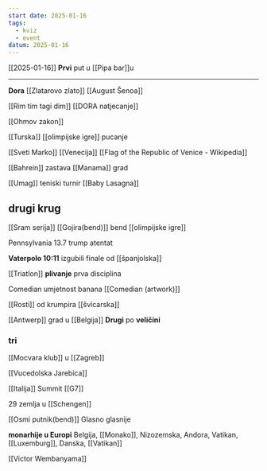 ```yaml
---
start date: 2025-01-16
tags:
  - kviz
  - event
datum: 2025-01-16
---
```

[[2025-01-16]]
**Prvi** put u [[Pipa bar]]u

---

**Dora** [[Zlatarovo zlato]]
[[August Šenoa]]

[[Rim tim tagi dim]]
[[DORA natjecanje]]

[[Ohmov zakon]]

[[Turska]] [[olimpijske igre]] pucanje

[[Sveti Marko]] [[Venecija]]
[[Flag of the Republic of Venice - Wikipedia]]

[[Bahrein]] zastava [[Manama]] grad 

[[Umag]] teniski turnir
[[Baby Lasagna]]

## drugi krug

[[Sram serija]]
[[Gojira(bend)]] bend [[olimpijske igre]]

Pennsylvania 13.7 trump atentat

**Vaterpolo 10:11** izgubili finale od [[španjolska]]

[[Triatlon]] **plivanje** prva disciplina 

Comedian umjetnost banana 
[[Comedian (artwork)]]

[[Rosti]] od krumpira [[švicarska]]

[[Antwerp]] grad u [[Belgija]]
**Drugi** po **veličini** 

### tri

[[Mocvara klub]] u [[Zagreb]]

[[Vucedolska Jarebica]]

[[Italija]] Summit [[G7]]

29 zemlja u [[Schengen]]

[[Osmi putnik(bend)]] Glasno glasnije 

**monarhije u Europi**
Belgija, [[Monako]], Nizozemska, 
Andora, Vatikan, [[Luxemburg]],
Danska, [[Vatikan]]

[[Victor Wembanyama]]
